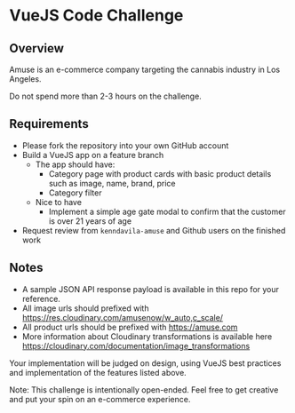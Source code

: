 # VueJS Code Challenge
## Overview
Amuse is an e-commerce company targeting the cannabis industry in Los Angeles. 

Do not spend more than 2-3 hours on the challenge.

## Requirements
- Please fork the repository into your own GitHub account 
- Build a VueJS app on a feature branch
  - The app should have:
    - Category page with product cards with basic product details such as image, name, brand, price
    - Category filter 
  - Nice to have
    - Implement a simple age gate modal to confirm that the customer is over 21 years of age 
- Request review from `kenndavila-amuse` and Github users on the finished work 

## Notes
- A sample JSON API response payload is available in this repo for your reference.
- All image urls should prefixed with https://res.cloudinary.com/amusenow/w_auto,c_scale/
- All product urls should be prefixed with https://amuse.com
- More information about Cloudinary transformations is available here https://cloudinary.com/documentation/image_transformations

Your implementation will be judged on design, using VueJS best practices and 
implementation of the features listed above.

Note: This challenge is intentionally open-ended. Feel free to get creative and 
put your spin on an e-commerce experience.

